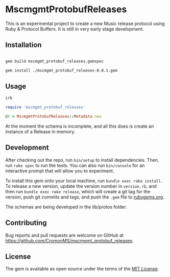 # MscmgmtProtobufReleases

This is an expermental project to create a new Music release protocol using Ruby & Protocol Buffers. It is still in very early stage development.

## Installation

```bash

gem build mscmgmt_protobuf_releases.gemspec

gem install ./mscmgmt_protobuf_releases-0.0.1.gem
```

## Usage

```ruby
irb

require 'mscmgmt_protobuf_releases'

@r = MscmgmtProtobufReleases::Metadata.new
```

At the moment the schema is incomplete, and all this does is create an instance of a Release in memory.

## Development

After checking out the repo, run `bin/setup` to install dependencies. Then, run `rake spec` to run the tests. You can also run `bin/console` for an interactive prompt that will allow you to experiment.

To install this gem onto your local machine, run `bundle exec rake install`. To release a new version, update the version number in `version.rb`, and then run `bundle exec rake release`, which will create a git tag for the version, push git commits and tags, and push the `.gem` file to [rubygems.org](https://rubygems.org).

The schemas are being developed in the lib/protos folder.

## Contributing

Bug reports and pull requests are welcome on GitHub at https://github.com/CromonMS/mscmgmt_protobuf_releases.


## License

The gem is available as open source under the terms of the [MIT License](http://opensource.org/licenses/MIT).
